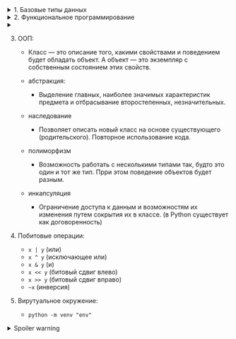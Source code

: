 <details>
<summary> 1. Базовые типы данных </summary>

   - неизменяемые:
   ```int```, ```float```, ```complex```, ```str```, ```bytes```, ```None```, ```bool```, ```tuple```, ```frozenset```
   - изменяемые:
   ```dict```, ```list```, ```set```
        
</details>

<details>
<summary> 2. Функциональное программирование </summary>

   - ```lambda```, ```zip```, ```map```, ```filter```, ```reduce``` (functools)

   ``` python
   numbers = range(10)
   squared_evens = map(lambda n: n ** 2, filter(lambda n: n % 2 == 0, numbers))
   list(squared_evens)   # [0, 4, 16, 36, 64]
   ```

   - декораторы:
   
   ``` python
   from functools import wraps
    
   def logger(filename):

       def decorator(func):

           @wraps(func)
           def wrapped(*args, **kwargs):
               result = func(*args, **kwargs)
               with open(filename, "w+") as f:
               f.write(str(result))
               return result

           return wrapped

       return decorator
   ```
    
</details>

<details>
<summary>  </summary>
</details>


3. ООП:
    - Класс — это описание того, какими свойствами и поведением будет обладать объект. А объект — это экземпляр с собственным состоянием этих свойств.

    - абстракция:
        - Выделение главных, наиболее значимых характеристик предмета и отбрасывание второстепенных, незначительных.
    - наследование
        - Позволяет описать новый класс на основе существующего (родительского). Повторное использование кода.
    - полиморфизм
        - Возможность работать с несколькими типами так, будто это один и тот же тип. Прри этом 
        поведение объектов будет разным.
    - инкапсуляция
        - Ограничение доступа к данным и возможностям их изменения путем сокрытия их в классе. (в Python существует как договоренность)


3. Побитовые операции:
    - ```x | y``` (или)
    - ```x ^ y``` (исключающее или)
    - ```x & y``` (и)
    - ```x << y``` (битовый сдвиг влево)
    - ```x >> y``` (битовый сдвиг вправо)
    - ```~x``` (инверсия)

4. Вирутуальное окружение:
    - ```python -m venv "env"```



<details>
  <summary>Spoiler warning</summary>
  
  Spoiler text. Note that it's important to have a space after the summary tag. You should be able to write any markdown you want inside the `<details>` tag... just make sure you close `<details>` afterward.
  
  ``` javascript 
  console.log("I'm a code block!");
  ```
  




- List comprehension (Генераторы списков)

- KISS, DRY, SOLID, CRUD, REST, SOAP


